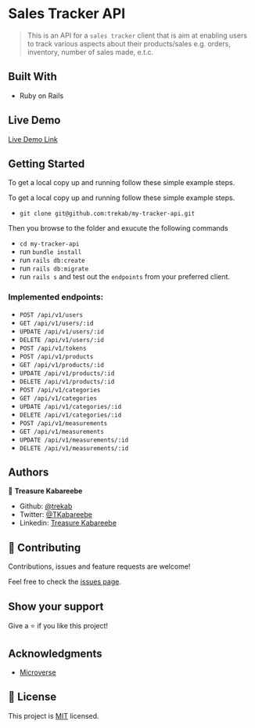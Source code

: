 # Sales Tracker API

> This is an API for a `sales tracker` client that is aim at enabling users to track various aspects about their products/sales e.g. orders, inventory, number of sales made, e.t.c. 

## Built With

- Ruby on Rails

## Live Demo

[Live Demo Link](https://my-tracker-api.herokuapp.com/)


## Getting Started

To get a local copy up and running follow these simple example steps.

To get a local copy up and running follow these simple example steps.
- `git clone git@github.com:trekab/my-tracker-api.git`

Then you browse to the folder and exucute the following commands
- `cd my-tracker-api`
- run `bundle install`
- run `rails db:create`
- run `rails db:migrate`
- run `rails s` and test out the `endpoints` from your preferred client.

### Implemented endpoints:
- `POST /api/v1/users`
- `GET /api/v1/users/:id`
- `UPDATE /api/v1/users/:id`
- `DELETE /api/v1/users/:id`
- `POST /api/v1/tokens`
- `POST /api/v1/products`
- `GET /api/v1/products/:id`
- `UPDATE /api/v1/products/:id`
- `DELETE /api/v1/products/:id`
- `POST /api/v1/categories`
- `GET /api/v1/categories`
- `UPDATE /api/v1/categories/:id`
- `DELETE /api/v1/categories/:id`
- `POST /api/v1/measurements`
- `GET /api/v1/measurements`
- `UPDATE /api/v1/measurements/:id`
- `DELETE /api/v1/measurements/:id`


## Authors

👤 **Treasure Kabareebe**

- Github: [@trekab](https://github.com/trekab)
- Twitter: [@TKabareebe](https://twitter.com/TKabareebe)
- Linkedin: [Treasure Kabareebe](https://www.linkedin.com/in/treasure-kabareebe/)

## 🤝 Contributing

Contributions, issues and feature requests are welcome!

Feel free to check the [issues page](issues/).

## Show your support

Give a ⭐️ if you like this project!

## Acknowledgments

- [Microverse](https://www.microverse.org/)

## 📝 License

This project is [MIT](lic.url) licensed.
